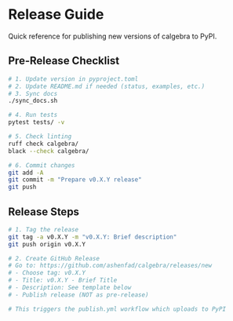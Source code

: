 # Release Guide

Quick reference for publishing new versions of calgebra to PyPI.

## Pre-Release Checklist

```bash
# 1. Update version in pyproject.toml
# 2. Update README.md if needed (status, examples, etc.)
# 3. Sync docs
./sync_docs.sh

# 4. Run tests
pytest tests/ -v

# 5. Check linting
ruff check calgebra/
black --check calgebra/

# 6. Commit changes
git add -A
git commit -m "Prepare v0.X.Y release"
git push
```

## Release Steps

```bash
# 1. Tag the release
git tag -a v0.X.Y -m "v0.X.Y: Brief description"
git push origin v0.X.Y

# 2. Create GitHub Release
# Go to: https://github.com/ashenfad/calgebra/releases/new
# - Choose tag: v0.X.Y
# - Title: v0.X.Y - Brief Title
# - Description: See template below
# - Publish release (NOT as pre-release)

# This triggers the publish.yml workflow which uploads to PyPI
```
